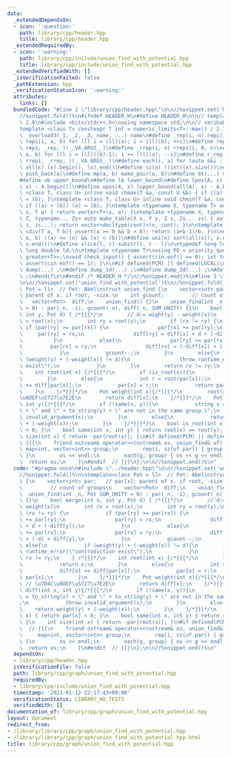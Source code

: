 ```yaml
---
data:
  _extendedDependsOn:
  - icon: ':question:'
    path: library/cpp/header.hpp
    title: library/cpp/header.hpp
  _extendedRequiredBy:
  - icon: ':warning:'
    path: library/cpp/include/union_find_with_potential.hpp
    title: library/cpp/include/union_find_with_potential.hpp
  _extendedVerifiedWith: []
  _isVerificationFailed: false
  _pathExtension: hpp
  _verificationStatusIcon: ':warning:'
  attributes:
    links: []
  bundledCode: "#line 2 \"library/cpp/header.hpp\"\n\n//%snippet.set('header')%\n\
    //%snippet.fold()%\n#ifndef HEADER_H\n#define HEADER_H\n\n// template version\
    \ 2.0\n#include <bits/stdc++.h>\nusing namespace std;\n\n// varibable settings\n\
    template <class T> constexpr T inf = numeric_limits<T>::max() / 2.1;\n\n#define\
    \ _overload3(_1, _2, _3, name, ...) name\n#define _rep(i, n) repi(i, 0, n)\n#define\
    \ repi(i, a, b) for (ll i = (ll)(a); i < (ll)(b); ++i)\n#define rep(...) _overload3(__VA_ARGS__,\
    \ repi, _rep, )(__VA_ARGS__)\n#define _rrep(i, n) rrepi(i, 0, n)\n#define rrepi(i,\
    \ a, b) for (ll i = (ll)((b)-1); i >= (ll)(a); --i)\n#define r_rep(...) _overload3(__VA_ARGS__,\
    \ rrepi, _rrep, )(__VA_ARGS__)\n#define each(i, a) for (auto &&i : a)\n#define\
    \ all(x) (x).begin(), (x).end()\n#define sz(x) ((int)(x).size())\n#define pb(a)\
    \ push_back(a)\n#define mp(a, b) make_pair(a, b)\n#define mt(...) make_tuple(__VA_ARGS__)\n\
    #define ub upper_bound\n#define lb lower_bound\n#define lpos(A, x) (lower_bound(all(A),\
    \ x) - A.begin())\n#define upos(A, x) (upper_bound(all(A), x) - A.begin())\ntemplate\
    \ <class T, class U> inline void chmax(T &a, const U &b) { if ((a) < (b)) (a)\
    \ = (b); }\ntemplate <class T, class U> inline void chmin(T &a, const U &b) {\
    \ if ((a) > (b)) (a) = (b); }\ntemplate <typename X, typename T> auto make_table(X\
    \ x, T a) { return vector<T>(x, a); }\ntemplate <typename X, typename Y, typename\
    \ Z, typename... Zs> auto make_table(X x, Y y, Z z, Zs... zs) { auto cont = make_table(y,\
    \ z, zs...); return vector<decltype(cont)>(x, cont); }\n\ntemplate <class T> T\
    \ cdiv(T a, T b){ assert(a >= 0 && b > 0); return (a+b-1)/b; }\n\n#define is_in(x,\
    \ a, b) ((a) <= (x) && (x) < (b))\n#define uni(x) sort(all(x)); x.erase(unique(all(x)),\
    \ x.end())\n#define slice(l, r) substr(l, r - l)\n\ntypedef long long ll;\ntypedef\
    \ long double ld;\n\ntemplate <typename T>\nusing PQ = priority_queue<T, vector<T>,\
    \ greater<T>>;\nvoid check_input() { assert(cin.eof() == 0); int tmp; cin >> tmp;\
    \ assert(cin.eof() == 1); }\n\n#if defined(PCM) || defined(LOCAL)\n#else\n#define\
    \ dump(...) ;\n#define dump_1d(...) ;\n#define dump_2d(...) ;\n#define cerrendl\
    \ ;\n#endif\n\n#endif /* HEADER_H */\n//%snippet.end()%\n#line 3 \"library/cpp/graph/union_find_with_potential.hpp\"\
    \n\n//%snippet.set('union_find_with_potential')%\n//%snippet.fold()%\n\ntemplate<class\
    \ Pot = ll>  // Pot: Abel\nstruct union_find {\n    vector<int> par;   // par[x]:\
    \ parent of x. if root, -size.\n    int gcount;         // count of groups\n \
    \   vector<Pot>  diff;\n    union_find() {}\n    union_find(int _n, Pot SUM_UNITY\
    \ = 0) : par(_n, -1), gcount(_n), diff(_n, SUM_UNITY) {}\n    bool merge(int x,\
    \ int y, Pot d) { /*{{{*/\n        // d:= wight(y) - weight(x)\n        int rx\
    \ = root(x);\n        int ry = root(y);\n        if (rx != ry) {\n           \
    \ if (par[ry] >= par[rx]) {\n                par[rx] += par[ry];\n           \
    \     par[ry] = rx;\n                diff[ry] = diff[x] + d + (-diff[y]);\n  \
    \          }\n            else{\n                par[ry] += par[rx];\n       \
    \         par[rx] = ry;\n                diff[rx] = (-diff[x]) + (-d) + diff[y];\n\
    \            }\n            gcount--;\n        }\n        else{\n            if\
    \ (weight(y) + (-weight(x)) != d){\n                throw runtime_error(\"contradiction\
    \ exist\");\n            }\n        }\n        return rx != ry;\n    } /*}}}*/\n\
    \    int root(int x) {/*{{{*/\n        if (is_root(x)){\n            return x;\n\
    \        }\n        else{\n            int r = root(par[x]);\n            diff[x]\
    \ += diff[par[x]];\n            par[x] = r;\n            return par[x];\n    \
    \    }\n    }/*}}}*/\n    Pot weight(int x){/*{{{*/\n        root(x); // \u7D4C\
    \u8DEF\u5727\u7E2E\n        return diff[x];\n    }/*}}}*/\n    Pot diff(int x,\
    \ int y){/*{{{*/\n        if (!same(x, y)){\n            string s = to_string(x)\
    \ + \" and \" + to_string(y) + \" are not in the same group.\";\n            throw\
    \ invalid_argument(s);\n        }\n        else{\n            return weight(y)\
    \ + (-weight(x));\n        }\n    }/*}}}*/\n    bool is_root(int x) { return par[x]\
    \ < 0; }\n    bool same(int x, int y) { return root(x) == root(y); }\n    int\
    \ size(int x) { return -par[root(x)]; }\n#if defined(PCM) || defined(LOCAL)  //\
    \ {{{\n    friend ostream& operator<<(ostream& os, union_find& uf) {\n       \
    \ map<int, vector<int>> group;\n        rep(i, sz(uf.par)) { group[uf.root(i)].pb(i);\
    \ }\n        os << endl;\n        each(g, group) { os << g << endl; }\n      \
    \  return os;\n    }\n#endif  // }}}\n};\n\n//%snippet.end()%\n"
  code: "#pragma once\n#include \"../header.hpp\"\n\n//%snippet.set('union_find_with_potential')%\n\
    //%snippet.fold()%\n\ntemplate<class Pot = ll>  // Pot: Abel\nstruct union_find\
    \ {\n    vector<int> par;   // par[x]: parent of x. if root, -size.\n    int gcount;\
    \         // count of groups\n    vector<Pot>  diff;\n    union_find() {}\n  \
    \  union_find(int _n, Pot SUM_UNITY = 0) : par(_n, -1), gcount(_n), diff(_n, SUM_UNITY)\
    \ {}\n    bool merge(int x, int y, Pot d) { /*{{{*/\n        // d:= wight(y) -\
    \ weight(x)\n        int rx = root(x);\n        int ry = root(y);\n        if\
    \ (rx != ry) {\n            if (par[ry] >= par[rx]) {\n                par[rx]\
    \ += par[ry];\n                par[ry] = rx;\n                diff[ry] = diff[x]\
    \ + d + (-diff[y]);\n            }\n            else{\n                par[ry]\
    \ += par[rx];\n                par[rx] = ry;\n                diff[rx] = (-diff[x])\
    \ + (-d) + diff[y];\n            }\n            gcount--;\n        }\n       \
    \ else{\n            if (weight(y) + (-weight(x)) != d){\n                throw\
    \ runtime_error(\"contradiction exist\");\n            }\n        }\n        return\
    \ rx != ry;\n    } /*}}}*/\n    int root(int x) {/*{{{*/\n        if (is_root(x)){\n\
    \            return x;\n        }\n        else{\n            int r = root(par[x]);\n\
    \            diff[x] += diff[par[x]];\n            par[x] = r;\n            return\
    \ par[x];\n        }\n    }/*}}}*/\n    Pot weight(int x){/*{{{*/\n        root(x);\
    \ // \u7D4C\u8DEF\u5727\u7E2E\n        return diff[x];\n    }/*}}}*/\n    Pot\
    \ diff(int x, int y){/*{{{*/\n        if (!same(x, y)){\n            string s\
    \ = to_string(x) + \" and \" + to_string(y) + \" are not in the same group.\"\
    ;\n            throw invalid_argument(s);\n        }\n        else{\n        \
    \    return weight(y) + (-weight(x));\n        }\n    }/*}}}*/\n    bool is_root(int\
    \ x) { return par[x] < 0; }\n    bool same(int x, int y) { return root(x) == root(y);\
    \ }\n    int size(int x) { return -par[root(x)]; }\n#if defined(PCM) || defined(LOCAL)\
    \  // {{{\n    friend ostream& operator<<(ostream& os, union_find& uf) {\n   \
    \     map<int, vector<int>> group;\n        rep(i, sz(uf.par)) { group[uf.root(i)].pb(i);\
    \ }\n        os << endl;\n        each(g, group) { os << g << endl; }\n      \
    \  return os;\n    }\n#endif  // }}}\n};\n\n//%snippet.end()%\n"
  dependsOn:
  - library/cpp/header.hpp
  isVerificationFile: false
  path: library/cpp/graph/union_find_with_potential.hpp
  requiredBy:
  - library/cpp/include/union_find_with_potential.hpp
  timestamp: '2021-01-12 22:17:43+09:00'
  verificationStatus: LIBRARY_NO_TESTS
  verifiedWith: []
documentation_of: library/cpp/graph/union_find_with_potential.hpp
layout: document
redirect_from:
- /library/library/cpp/graph/union_find_with_potential.hpp
- /library/library/cpp/graph/union_find_with_potential.hpp.html
title: library/cpp/graph/union_find_with_potential.hpp
---
```

